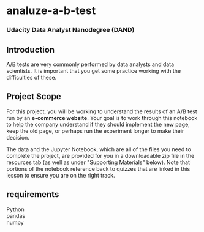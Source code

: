 # analuze-a-b-test

### Udacity Data Analyst Nanodegree (DAND)

## Introduction

A/B tests are very commonly performed by data analysts and data scientists. It is important that you get some practice working with the difficulties of these.

## Project Scope

For this project, you will be working to understand the results of an A/B test run by an **e-commerce website**. Your goal is to work through this notebook to help the company understand if they should implement the new page, keep the old page, or perhaps run the experiment longer to make their decision.

The data and the Jupyter Notebook, which are all of the files you need to complete the project, are provided for you in a downloadable zip file in the resources tab (as well as under "Supporting Materials" below). Note that portions of the notebook reference back to quizzes that are linked in this lesson to ensure you are on the right track.
## requirements
Python <br>
pandas<br>
numpy<br>
<matplotlip>

